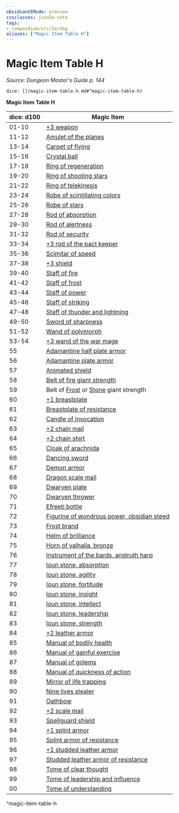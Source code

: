 ```yaml
---
obsidianUIMode: preview
cssclasses: json5e-note
tags:
- compendium/src/5e/dmg
aliases: ["Magic Item Table H"]
---
```

# Magic Item Table H
*Source: Dungeon Master's Guide p. 144* 

`dice: [](magic-item-table-h.md#^magic-item-table-h)`

**Magic Item Table H**

| dice: d100 | Magic Item |
|------------|------------|
| 01-10 | [+3 weapon](z_compendium/items/3-weapon.md) |
| 11-12 | [Amulet of the planes](z_compendium/items/amulet-of-the-planes.md) |
| 13-14 | [Carpet of flying](z_compendium/items/carpet-of-flying.md) |
| 15-16 | [Crystal ball](z_compendium/items/crystal-ball.md) |
| 17-18 | [Ring of regeneration](z_compendium/items/ring-of-regeneration.md) |
| 19-20 | [Ring of shooting stars](z_compendium/items/ring-of-shooting-stars.md) |
| 21-22 | [Ring of telekinesis](z_compendium/items/ring-of-telekinesis.md) |
| 23-24 | [Robe of scintillating colors](z_compendium/items/robe-of-scintillating-colors.md) |
| 25-26 | [Robe of stars](z_compendium/items/robe-of-stars.md) |
| 27-28 | [Rod of absorption](z_compendium/items/rod-of-absorption.md) |
| 29-30 | [Rod of alertness](z_compendium/items/rod-of-alertness.md) |
| 31-32 | [Rod of security](z_compendium/items/rod-of-security.md) |
| 33-34 | [+3 rod of the pact keeper](z_compendium/items/3-rod-of-the-pact-keeper.md) |
| 35-36 | [Scimitar of speed](z_compendium/items/scimitar-of-speed.md) |
| 37-38 | [+3 shield](z_compendium/items/3-shield.md) |
| 39-40 | [Staff of fire](z_compendium/items/staff-of-fire.md) |
| 41-42 | [Staff of frost](z_compendium/items/staff-of-frost.md) |
| 43-44 | [Staff of power](z_compendium/items/staff-of-power.md) |
| 45-46 | [Staff of striking](z_compendium/items/staff-of-striking.md) |
| 47-48 | [Staff of thunder and lightning](z_compendium/items/staff-of-thunder-and-lightning.md) |
| 49-50 | [Sword of sharpness](z_compendium/items/sword-of-sharpness.md) |
| 51-52 | [Wand of polymorph](z_compendium/items/wand-of-polymorph.md) |
| 53-54 | [+3 wand of the war mage](z_compendium/items/3-wand-of-the-war-mage.md) |
| 55 | [Adamantine half plate armor](z_compendium/items/adamantine-armor.md) |
| 56 | [Adamantine plate armor](z_compendium/items/adamantine-armor.md) |
| 57 | [Animated shield](z_compendium/items/animated-shield.md) |
| 58 | [Belt of fire giant strength](z_compendium/items/belt-of-fire-giant-strength.md) |
| 59 | Belt of [Frost](z_compendium/items/belt-of-frost-giant-strength.md) or [Stone](z_compendium/items/belt-of-stone-giant-strength.md) giant strength |
| 60 | [+1 breastplate](z_compendium/items/1-armor.md) |
| 61 | [Breastplate of resistance](z_compendium/items/armor-of-resistance.md) |
| 62 | [Candle of invocation](z_compendium/items/candle-of-invocation.md) |
| 63 | [+2 chain mail](z_compendium/items/2-armor.md) |
| 64 | [+2 chain shirt](z_compendium/items/2-armor.md) |
| 65 | [Cloak of arachnida](z_compendium/items/cloak-of-arachnida.md) |
| 66 | [Dancing sword](z_compendium/items/dancing-sword.md) |
| 67 | [Demon armor](z_compendium/items/demon-armor.md) |
| 68 | [Dragon scale mail](z_compendium/items/dragon-scale-mail.md) |
| 69 | [Dwarven plate](z_compendium/items/dwarven-plate.md) |
| 70 | [Dwarven thrower](z_compendium/items/dwarven-thrower.md) |
| 71 | [Efreeti bottle](z_compendium/items/efreeti-bottle.md) |
| 72 | [Figurine of wondrous power, obsidian steed](z_compendium/items/figurine-of-wondrous-power-obsidian-steed.md) |
| 73 | [Frost brand](z_compendium/items/frost-brand.md) |
| 74 | [Helm of brilliance](z_compendium/items/helm-of-brilliance.md) |
| 75 | [Horn of valhalla, bronze](z_compendium/items/horn-of-valhalla-bronze.md) |
| 76 | [Instrument of the bards, anstruth harp](z_compendium/items/instrument-of-the-bards-anstruth-harp.md) |
| 77 | [Ioun stone, absorption](z_compendium/items/ioun-stone-absorption.md) |
| 78 | [Ioun stone, agility](z_compendium/items/ioun-stone-agility.md) |
| 79 | [Ioun stone, fortitude](z_compendium/items/ioun-stone-fortitude.md) |
| 80 | [Ioun stone, insight](z_compendium/items/ioun-stone-insight.md) |
| 81 | [Ioun stone, intellect](z_compendium/items/ioun-stone-intellect.md) |
| 82 | [Ioun stone, leadership](z_compendium/items/ioun-stone-leadership.md) |
| 83 | [Ioun stone, strength](z_compendium/items/ioun-stone-strength.md) |
| 84 | [+2 leather armor](z_compendium/items/2-armor.md) |
| 85 | [Manual of bodily health](z_compendium/items/manual-of-bodily-health.md) |
| 86 | [Manual of gainful exercise](z_compendium/items/manual-of-gainful-exercise.md) |
| 87 | [Manual of golems](z_compendium/items/manual-of-golems.md) |
| 88 | [Manual of quickness of action](z_compendium/items/manual-of-quickness-of-action.md) |
| 89 | [Mirror of life trapping](z_compendium/items/mirror-of-life-trapping.md) |
| 90 | [Nine lives stealer](z_compendium/items/nine-lives-stealer.md) |
| 91 | [Oathbow](z_compendium/items/oathbow.md) |
| 92 | [+2 scale mail](z_compendium/items/2-armor.md) |
| 93 | [Spellguard shield](z_compendium/items/spellguard-shield.md) |
| 94 | [+1 splint armor](z_compendium/items/1-armor.md) |
| 95 | [Splint armor of resistance](z_compendium/items/armor-of-resistance.md) |
| 96 | [+1 studded leather armor](z_compendium/items/1-armor.md) |
| 97 | [Studded leather armor of resistance](z_compendium/items/armor-of-resistance.md) |
| 98 | [Tome of clear thought](z_compendium/items/tome-of-clear-thought.md) |
| 99 | [Tome of leadership and influence](z_compendium/items/tome-of-leadership-and-influence.md) |
| 00 | [Tome of understanding](z_compendium/items/tome-of-understanding.md) |
^magic-item-table-h